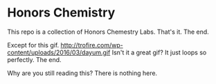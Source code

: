 # Honors Chemistry
This repo is a collection of Honors Chemestry Labs.
That's it.
The end.

Except for this gif.
http://trofire.com/wp-content/uploads/2016/03/dayum.gif
Isn't it a great gif?
It just loops so perfectly.
The end.





























































































































































































Why are you still reading this? There is nothing here.
